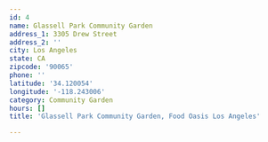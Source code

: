 ```yaml
---
id: 4
name: Glassell Park Community Garden
address_1: 3305 Drew Street
address_2: ''
city: Los Angeles
state: CA
zipcode: '90065'
phone: ''
latitude: '34.120054'
longitude: '-118.243006'
category: Community Garden
hours: []
title: 'Glassell Park Community Garden, Food Oasis Los Angeles'

---
```

